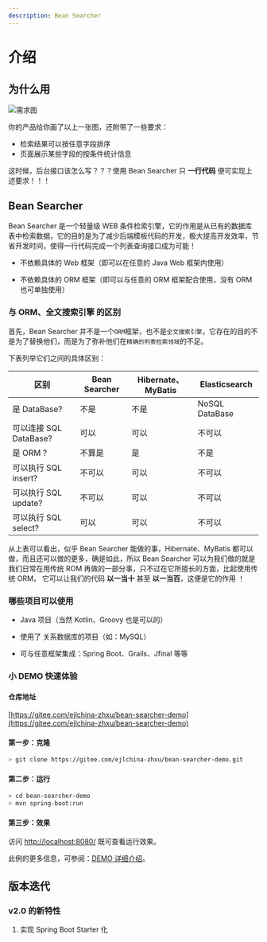 ```yaml
---
description: Bean Searcher
---
```


# 介绍

## 为什么用

![需求图](/requirement.png)

你的产品给你画了以上一张图，还附带了一些要求：

* 检索结果可以按任意字段排序
* 页面展示某些字段的按条件统计信息

这时候，后台接口该怎么写？？？使用 Bean Searcher 只 **一行代码** 便可实现上述要求！！！

## Bean Searcher

Bean Searcher 是一个轻量级 WEB 条件检索引擎，它的作用是从已有的数据库表中检索数据，它的目的是为了减少后端模板代码的开发，极大提高开发效率，节省开发时间，使得一行代码完成一个列表查询接口成为可能！

* 不依赖具体的 Web 框架（即可以在任意的 Java Web 框架内使用）

* 不依赖具体的 ORM 框架（即可以与任意的 ORM 框架配合使用，没有 ORM 也可单独使用）

### 与 ORM、全文搜索引擎 的区别

首先，Bean Searcher 并不是一个`ORM`框架，也不是`全文搜索引擎`，它存在的目的不是为了替换他们，而是为了弥补他们在`精确的列表检索领域`的不足。

下表列举它们之间的具体区别：

区别 | Bean Searcher | Hibernate、MyBatis | Elasticsearch
-|-|-|-
是 DataBase? | 不是 | 不是 | NoSQL DataBase
可以连接 SQL DataBase? | 可以 | 可以 | 不可以
是 ORM ? | 不算是 | 是 | 不是
可以执行 SQL insert? | 不可以 | 可以 | 不可以
可以执行 SQL update? | 不可以 | 可以 | 不可以
可以执行 SQL select? | 可以 | 可以 | 不可以

从上表可以看出，似乎 Bean Searcher 能做的事，Hibernate、MyBatis 都可以做，而且还可以做的更多，确是如此，所以 Bean Searcher 可以为我们做的就是我们日常在用传统 ROM 再做的一部分事，只不过在它所擅长的方面，比起使用传统 ORM， 它可以让我们的代码 **以一当十** 甚至 **以一当百**，这便是它的作用 ！

### 哪些项目可以使用

* Java 项目（当然 Kotlin、Groovy 也是可以的）

* 使用了 关系数据库的项目（如：MySQL）

* 可与任意框架集成：Spring Boot、Grails、Jfinal 等等

### 小 DEMO 快速体验

#### 仓库地址

[https://gitee.com/ejlchina-zhxu/bean-searcher-demo](https://gitee.com/ejlchina-zhxu/bean-searcher-demo)

#### 第一步：克隆

```bash
> git clone https://gitee.com/ejlchina-zhxu/bean-searcher-demo.git
```

#### 第二步：运行

```bash
> cd bean-searcher-demo
> mvn spring-boot:run
```

#### 第三步：效果

访问 [http://localhost:8080/](http://localhost:8080/) 既可查看运行效果。

此例的更多信息，可参阅：[DEMO 详细介绍](https://gitee.com/ejlchina-zhxu/bean-searcher-demo)。

## 版本迭代

### v2.0 的新特性

1. 实现 Spring Boot Starter 化